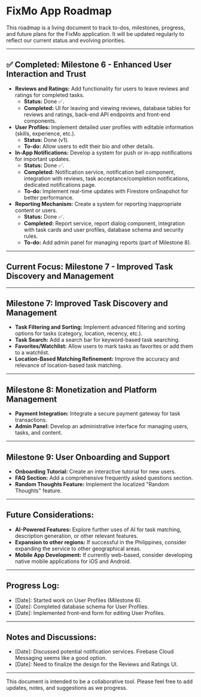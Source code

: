 # FixMo App Roadmap

This roadmap is a living document to track to-dos, milestones, progress, and future plans for the FixMo application. It will be updated regularly to reflect our current status and evolving priorities.

---

## ✅ Completed: Milestone 6 - Enhanced User Interaction and Trust

*   **Reviews and Ratings:** Add functionality for users to leave reviews and ratings for completed tasks.
    *   **Status:** Done ✅.
    *   **Completed:** UI for leaving and viewing reviews, database tables for reviews and ratings, back-end API endpoints and front-end components.
*   **User Profiles:** Implement detailed user profiles with editable information (skills, experience, etc.).
    *   **Status:** Done (v1).
    *   **To-do:** Allow users to edit their bio and other details.
*   **In-App Notifications:** Develop a system for push or in-app notifications for important updates.
    *   **Status:** Done ✅.
    *   **Completed:** Notification service, notification bell component, integration with reviews, task acceptance/completion notifications, dedicated notifications page.
    *   **To-do:** Implement real-time updates with Firestore onSnapshot for better performance.
*   **Reporting Mechanism:** Create a system for reporting inappropriate content or users.
    *   **Status:** Done ✅.
    *   **Completed:** Report service, report dialog component, integration with task cards and user profiles, database schema and security rules.
    *   **To-do:** Add admin panel for managing reports (part of Milestone 8).

---

## Current Focus: Milestone 7 - Improved Task Discovery and Management

---

## Milestone 7: Improved Task Discovery and Management

*   **Task Filtering and Sorting:** Implement advanced filtering and sorting options for tasks (category, location, recency, etc.).
*   **Task Search:** Add a search bar for keyword-based task searching.
*   **Favorites/Watchlist:** Allow users to mark tasks as favorites or add them to a watchlist.
*   **Location-Based Matching Refinement:** Improve the accuracy and relevance of location-based task matching.

---

## Milestone 8: Monetization and Platform Management

*   **Payment Integration:** Integrate a secure payment gateway for task transactions.
*   **Admin Panel:** Develop an administrative interface for managing users, tasks, and content.

---

## Milestone 9: User Onboarding and Support

*   **Onboarding Tutorial:** Create an interactive tutorial for new users.
*   **FAQ Section:** Add a comprehensive frequently asked questions section.
*   **Random Thoughts Feature:** Implement the localized "Random Thoughts" feature.

---

## Future Considerations:

*   **AI-Powered Features:** Explore further uses of AI for task matching, description generation, or other relevant features.
*   **Expansion to other regions:** If successful in the Philippines, consider expanding the service to other geographical areas.
*   **Mobile App Development:** If currently web-based, consider developing native mobile applications for iOS and Android.

---

## Progress Log:

*   [Date]: Started work on User Profiles (Milestone 6).
*   [Date]: Completed database schema for User Profiles.
*   [Date]: Implemented front-end form for editing User Profiles.

---

## Notes and Discussions:

*   [Date]: Discussed potential notification services. Firebase Cloud Messaging seems like a good option.
*   [Date]: Need to finalize the design for the Reviews and Ratings UI.

---

This document is intended to be a collaborative tool. Please feel free to add updates, notes, and suggestions as we progress.
